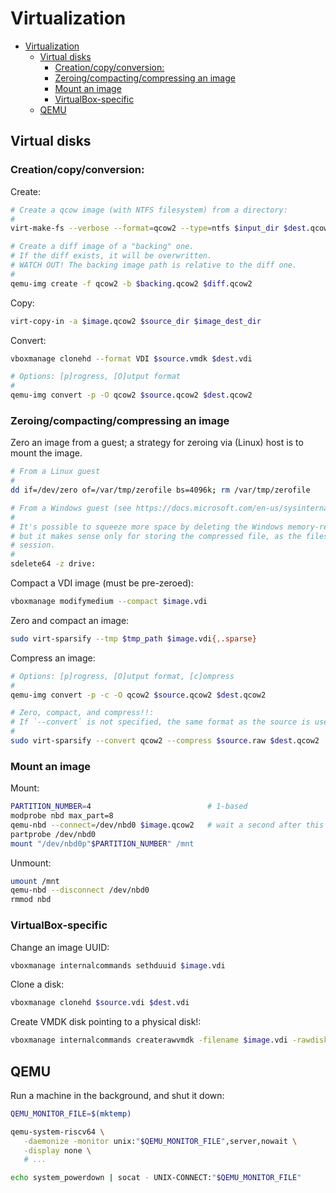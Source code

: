 # Virtualization

- [Virtualization](#virtualization)
  - [Virtual disks](#virtual-disks)
    - [Creation/copy/conversion:](#creationcopyconversion)
    - [Zeroing/compacting/compressing an image](#zeroingcompactingcompressing-an-image)
    - [Mount an image](#mount-an-image)
    - [VirtualBox-specific](#virtualbox-specific)
  - [QEMU](#qemu)

## Virtual disks

### Creation/copy/conversion:

Create:

```sh
# Create a qcow image (with NTFS filesystem) from a directory:
#
virt-make-fs --verbose --format=qcow2 --type=ntfs $input_dir $dest.qcow2

# Create a diff image of a "backing" one.
# If the diff exists, it will be overwritten.
# WATCH OUT! The backing image path is relative to the diff one.
#
qemu-img create -f qcow2 -b $backing.qcow2 $diff.qcow2
```

Copy:

```sh
virt-copy-in -a $image.qcow2 $source_dir $image_dest_dir
```

Convert:

```sh
vboxmanage clonehd --format VDI $source.vmdk $dest.vdi

# Options: [p]rogress, [O]utput format
#
qemu-img convert -p -O qcow2 $source.qcow2 $dest.qcow2
```

### Zeroing/compacting/compressing an image

Zero an image from a guest; a strategy for zeroing via (Linux) host is to mount the image.

```sh
# From a Linux guest
#
dd if=/dev/zero of=/var/tmp/zerofile bs=4096k; rm /var/tmp/zerofile

# From a Windows guest (see https://docs.microsoft.com/en-us/sysinternals/downloads/sdelete).
#
# It's possible to squeeze more space by deleting the Windows memory-related files (C:\*.sys),
# but it makes sense only for storing the compressed file, as the files are recreated on the next
# session.
#
sdelete64 -z drive:
```

Compact a VDI image (must be pre-zeroed):

```sh
vboxmanage modifymedium --compact $image.vdi
```

Zero and compact an image:

```sh
sudo virt-sparsify --tmp $tmp_path $image.vdi{,.sparse}
```

Compress an image:

```sh
# Options: [p]rogress, [O]utput format, [c]ompress
#
qemu-img convert -p -c -O qcow2 $source.qcow2 $dest.qcow2

# Zero, compact, and compress!!:
# If `--convert` is not specified, the same format as the source is used.
#
sudo virt-sparsify --convert qcow2 --compress $source.raw $dest.qcow2
```

### Mount an image

Mount:

```sh
PARTITION_NUMBER=4                          # 1-based
modprobe nbd max_part=8
qemu-nbd --connect=/dev/nbd0 $image.qcow2   # wait a second after this
partprobe /dev/nbd0
mount "/dev/nbd0p"$PARTITION_NUMBER" /mnt
```

Unmount:

```sh
umount /mnt
qemu-nbd --disconnect /dev/nbd0
rmmod nbd
```

### VirtualBox-specific

Change an image UUID:

```sh
vboxmanage internalcommands sethduuid $image.vdi
```

Clone a disk:

```sh
vboxmanage clonehd $source.vdi $dest.vdi
```

Create VMDK disk pointing to a physical disk!:

```sh
vboxmanage internalcommands createrawvmdk -filename $image.vdi -rawdisk /dev/$device
```

## QEMU

Run a machine in the background, and shut it down:

```sh
QEMU_MONITOR_FILE=$(mktemp)

qemu-system-riscv64 \
   -daemonize -monitor unix:"$QEMU_MONITOR_FILE",server,nowait \
   -display none \
   # ...

echo system_powerdown | socat - UNIX-CONNECT:"$QEMU_MONITOR_FILE"
```